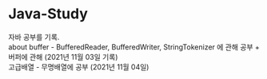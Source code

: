 # Java-Study
자바 공부를 기록.</br>
about buffer - BufferedReader, BufferedWriter, StringTokenizer 에 관해 공부 + 버퍼에 관해 (2021년 11월 03일 기록)  
고급배열 - 무명배열에 공부 (2021년 11월 04일)
